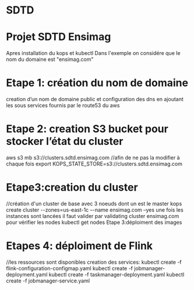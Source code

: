 # SDTD
# Projet SDTD Ensimag
Apres installation du kops et kubectl
Dans l'exemple on considére que le nom du domaine est "ensimag.com"
# Etape 1: création du nom de domaine 
creation d’un nom de domaine public et configuration des dns en ajoutant les sous services  fournis par le route53 du aws
# Etape 2: creation S3 bucket pour stocker l’état du cluster
aws s3 mb s3://clusters.sdtd.ensimag.com
//afin de ne pas la modifier à chaque fois
export KOPS_STATE_STORE=s3://clusters.sdtd.ensimag.com
# Etape3:creation du cluster
//création d'un cluster de base avec 3 noeuds dont un est le master
kops create cluster --zones=us-east-1c –-name ensimag.com –yes
une fois les instances sont lancées il faut valider par 
validating cluster ensimag.com
pour vérifier les nodes 
kubectl get nodes 
Etape 3:déploiment des images 

# Etapes 4: déploiment de Flink
//les ressources sont disponibles
creation des services:
kubectl create -f flink-configuration-configmap.yaml
kubectl create -f jobmanager-deployment.yaml
kubectl create -f taskmanager-deployment.yaml
kubectl create -f jobmanager-service.yaml

